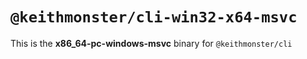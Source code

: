 # `@keithmonster/cli-win32-x64-msvc`

This is the **x86_64-pc-windows-msvc** binary for `@keithmonster/cli`
